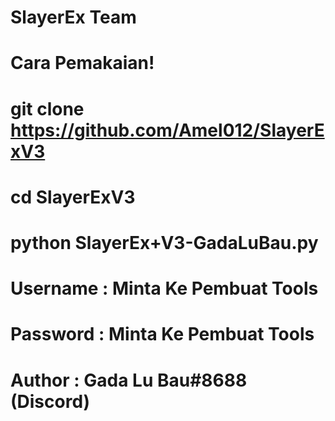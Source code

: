 # SlayerEx Team
# Cara Pemakaian!
# git clone https://github.com/Amel012/SlayerExV3
# cd SlayerExV3
# python SlayerEx+V3-GadaLuBau.py
# Username : Minta Ke Pembuat Tools
# Password : Minta Ke Pembuat Tools
# Author : Gada Lu Bau#8688 (Discord)
